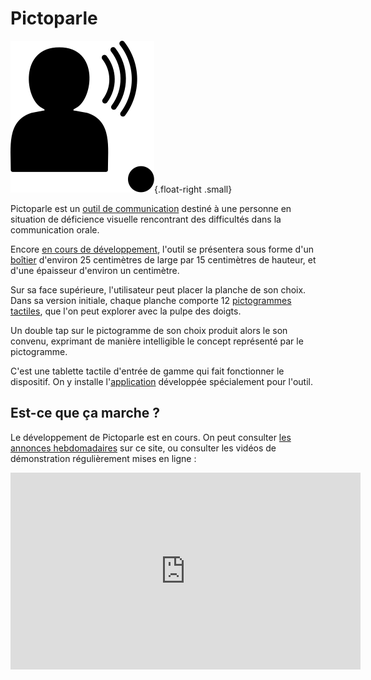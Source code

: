 # Pictoparle

![Logo de Pictoparle, silhouette parlante](img/pictoparle-icon.svg){.float-right .small}

Pictoparle est un [outil de communication](caa.md) destiné à une personne en situation de déficience visuelle rencontrant des difficultés dans la communication orale.

Encore [en cours de développement](avancee.md), l'outil se présentera sous forme d'un [boîtier](materiel.md) d'environ 25 centimètres de large par 15 centimètres de hauteur, et d'une épaisseur d'environ un centimètre.

Sur sa face supérieure, l'utilisateur peut placer la planche de son choix. Dans sa version initiale, chaque planche comporte 12 [pictogrammes tactiles](pictogrammes.md), que l'on peut explorer avec la pulpe des doigts.

Un double tap sur le pictogramme de son choix produit alors le son convenu, exprimant de manière intelligible le concept représenté par le pictogramme.

C'est une tablette tactile d'entrée de gamme qui fait fonctionner le dispositif. On y installe l'[application](logiciel.md) développée spécialement pour l'outil.

## Est-ce que ça marche ?

Le développement de Pictoparle est en cours. On peut consulter [les annonces hebdomadaires](avancee.md) sur ce site, ou consulter les vidéos de démonstration régulièrement mises en ligne :

<div class="container_youtube">
<iframe width="560" height="315" src="https://www.youtube.com/embed/videoseries?list=PLrhqb8aQtdhWbA6qzXm57dGk4yxtITH1f" frameborder="0" allow="accelerometer; autoplay; encrypted-media; gyroscope; picture-in-picture" allowfullscreen></iframe></div>
